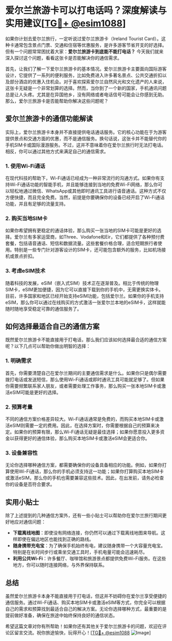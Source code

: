 # 爱尔兰旅游卡可以打电话吗？深度解读与实用建议[[TG💪+ @esim1088](https://t.me/s/esim1088)]

如果你计划去爱尔兰旅行，一定听说过爱尔兰旅游卡（Ireland Tourist Card）。这种卡通常包含景点门票、交通和住宿等优惠服务，是许多游客节省开支的好选择。但有一个问题常常困扰着大家：**爱尔兰旅游卡到底能不能打电话？** 今天我们就来深入探讨这个问题，看看这张卡是否能解决你的通信需求。

首先，让我们了解一下爱尔兰旅游卡的基本情况。爱尔兰旅游卡主要面向国际游客设计，它提供了一系列的便利服务，比如免费进入许多著名景点、公共交通折扣以及部分酒店的优惠入住机会。对于喜欢探索爱尔兰自然风光和文化遗产的人来说，这张卡无疑是一个非常划算的选择。然而，当你到了一个新的国家，手机通讯问题总是让人头疼。尤其是在异国他乡，没有网络或者电话信号可能会让你感到无助。那么，爱尔兰旅游卡是否能帮助你解决这些问题呢？

## 爱尔兰旅游卡的通信功能解读

实际上，爱尔兰旅游卡本身并不直接提供电话通话服务。它的核心功能在于为游客提供景点和交通方面的优惠，而不是通信服务。换句话说，这张卡并不能替代你的手机SIM卡或国际漫游服务。不过，这并不意味着你在爱尔兰旅行时无法打电话。相反，你可以通过其他方式来满足自己的通信需求。

### 1. **使用Wi-Fi通话**
在现代科技的帮助下，Wi-Fi通话已经成为一种非常流行的沟通方式。如果你有支持Wi-Fi通话功能的智能手机，并且能够连接到当地的免费Wi-Fi网络，那么你可以轻松地通过微信、WhatsApp或其他即时通讯工具进行语音通话。这种方式不仅方便快捷，而且完全免费。当然，前提是你要确保你的设备已经开启了Wi-Fi通话功能，并且有足够的流量支持。

### 2. **购买当地SIM卡**
如果你希望拥有更稳定的通话体验，那么购买一张当地的SIM卡可能是更好的选择。爱尔兰有多家运营商，如Three、Vodafone和Eir，它们都提供了各种预付费套餐，包括语音通话、短信和数据流量。这些套餐价格合理，适合短期旅行者使用。特别是一些专门针对游客设计的SIM卡，还可能包含额外的服务，比如机场接机或景点折扣。

### 3. **考虑eSIM技术**
随着科技的发展，eSIM（嵌入式SIM）技术正在逐渐普及。相比于传统的物理SIM卡，eSIM更加便捷，因为它可以直接下载到你的手机中，无需更换实体卡。目前，许多国家和地区已经开始支持eSIM功能，包括爱尔兰。如果你的手机支持eSIM，那么你可以通过在线购买的方式激活一张爱尔兰本地的eSIM卡，这样就能随时随地享受稳定可靠的通信服务了。

## 如何选择最适合自己的通信方案

既然爱尔兰旅游卡不能直接用于打电话，那么我们应该如何选择最合适的通信方案呢？以下几点可以帮助你做出明智的选择：

### 1. **明确需求**
首先，你需要清楚自己在爱尔兰期间的主要通信需求是什么。如果你只是偶尔需要拨打电话或发送短信，那么使用Wi-Fi通话或即时通讯工具可能就足够了。但如果你需要频繁联系家人朋友，或者需要处理工作事务，那么购买一张本地SIM卡或激活eSIM可能是更好的选择。

### 2. **预算考量**
不同的通信方案价格差异较大。Wi-Fi通话通常是免费的，而购买本地SIM卡或激活eSIM则需要一定的费用。因此，在选择方案时，你需要根据自己的预算来决定。如果你的预算有限，那么Wi-Fi通话无疑是最佳选择；如果你愿意投入更多资金以获得更好的通信体验，那么购买本地SIM卡或激活eSIM会更适合你。

### 3. **设备兼容性**
无论你选择哪种通信方案，都需要确保你的设备具备相应的功能。例如，如果你打算使用Wi-Fi通话，那么你的手机必须支持这一功能；如果你打算购买本地SIM卡或激活eSIM，那么你的手机也需要兼容这些技术。因此，在出发前，请务必检查你的设备是否符合要求。

## 实用小贴士

除了上述提到的几种通信方案外，还有一些小贴士可以帮助你在爱尔兰旅行期间更好地应对通信问题：

- **下载离线地图**：即使没有网络连接，你仍然可以通过下载离线地图来导航。这样即使在偏远地区也能找到正确的路线。
- **随身携带充电宝**：为了确保手机始终有电，建议随身携带一个大容量充电宝。特别是在长时间步行或乘坐交通工具时，手机电量可能会迅速耗尽。
- **利用公共Wi-Fi**：许多餐厅、咖啡馆和旅游景点都提供免费Wi-Fi服务。在这些地方，你可以随时连接网络，与外界保持联系。

## 总结

虽然爱尔兰旅游卡本身不能直接用于打电话，但这并不妨碍你在爱尔兰享受便捷的通信服务。通过Wi-Fi通话、购买本地SIM卡或激活eSIM等方式，你完全可以根据自己的需求和预算找到最适合自己的解决方案。无论你选择哪种方式，最重要的是提前做好准备，确保在旅途中始终保持良好的通信状态。

希望这篇文章对你有所帮助！如果你还有其他关于爱尔兰旅游卡的问题，欢迎在评论区留言交流。祝你旅途愉快，玩得开心！[[TG💪+ @esim1088](https://t.me/s/esim1088) ![Image](https://i.postimg.cc/4NQfJmqS/Snipaste-2025-05-13-00-14-12.png)]